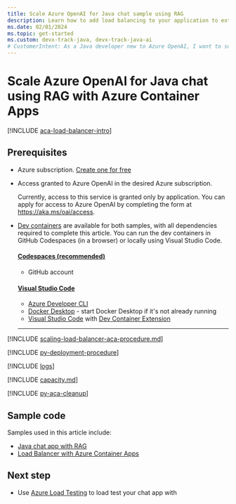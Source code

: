 ```yaml
---
title: Scale Azure OpenAI for Java chat sample using RAG
description: Learn how to add load balancing to your application to extend the chat app beyond the Azure OpenAI token and model quota limits. 
ms.date: 02/01/2024
ms.topic: get-started
ms.custom: devx-track-java, devx-track-java-ai
# CustomerIntent: As a Java developer new to Azure OpenAI, I want to scale my OpenAI capacity to avoid rate limit errors.
---
```


# Scale Azure OpenAI for Java chat using RAG with Azure Container Apps

[!INCLUDE [aca-load-balancer-intro](../intro/includes/scaling-load-balancer-introduction-azure-container-apps.md)]

## Prerequisites

* Azure subscription.  [Create one for free](https://azure.microsoft.com/free/ai-services?azure-portal=true) 
* Access granted to Azure OpenAI in the desired Azure subscription.

    Currently, access to this service is granted only by application. You can apply for access to Azure OpenAI by completing the form at https://aka.ms/oai/access.

* [Dev containers](https://containers.dev/) are available for both samples, with all dependencies required to complete this article. You can run the dev containers in GitHub Codespaces (in a browser) or locally using Visual Studio Code.

    #### [Codespaces (recommended)](#tab/github-codespaces)
    
    * GitHub account
    
    #### [Visual Studio Code](#tab/visual-studio-code)
    * [Azure Developer CLI](../azure-developer-cli/install-azd.md?tabs=winget-windows%2Cbrew-mac%2Cscript-linux&pivots=os-windows)
    * [Docker Desktop](https://www.docker.com/products/docker-desktop/) - start Docker Desktop if it's not already running
    * [Visual Studio Code](https://code.visualstudio.com/) with [Dev Container Extension](https://marketplace.visualstudio.com/items?itemName=ms-vscode-remote.remote-containers)
    
    ---

[!INCLUDE [scaling-load-balancer-aca-procedure.md](../intro/includes/scaling-load-balancer-procedure-azure-container-apps.md)]

[!INCLUDE [py-deployment-procedure](../intro/includes/redeploy-procedure-chat.md)]

[!INCLUDE [logs](../intro/includes/scaling-load-balancer-logs-azure-container-apps.md)]

[!INCLUDE [capacity.md](../intro/includes/scaling-load-balancer-capacity.md)]

[!INCLUDE [py-aca-cleanup](../intro/includes/scaling-load-balancer-cleanup-azure-container-apps.md)]

## Sample code

Samples used in this article include: 

* [Java chat app with RAG](https://github.com/Azure-Samples/azure-search-openai-demo-java)
* [Load Balancer with Azure Container Apps](https://github.com/Azure-Samples/openai-aca-lb)

## Next step

* Use [Azure Load Testing](/azure/load-testing/) to load test your chat app with 
